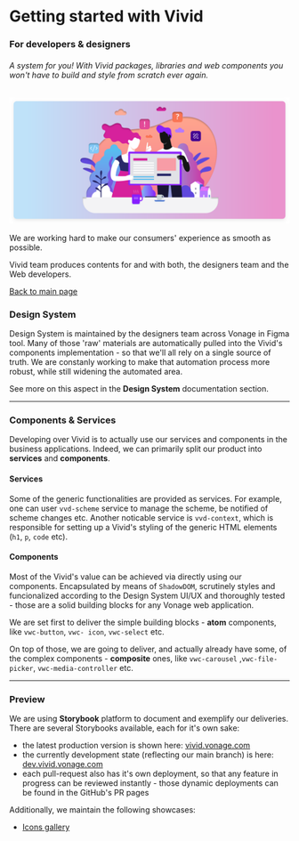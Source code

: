 # Getting started with Vivid

### For developers & designers

###### A system for you! With Vivid packages, libraries and web components you won't have to build and style from scratch ever again.

![Getting started](assets/images/getting-started.svg)

We are working hard to make our consumers' experience as smooth as possible.

Vivid team produces contents for and with both, the designers team and the Web developers.

[Back to main page](../readme.md)

### Design System

Design System is maintained by the designers team across Vonage in Figma tool.
Many of those 'raw' materials are automatically pulled into the Vivid's components implementation - so that we'll all rely on a single source of truth.
We are constanly working to make that automation process more robust, while still widening the automated area.

See more on this aspect in the **Design System** documentation section.

---

### Components & Services

Developing over Vivid is to actually use our services and components in the business applications.
Indeed, we can primarily split our product into **services** and **components**.

#### Services

Some of the generic functionalities are provided as services.
For example, one can user `vvd-scheme` service to manage the scheme, be notified of scheme changes etc.
Another noticable service is `vvd-context`, which is responsible for setting up a Vivid's styling of the generic HTML elements (`h1`, `p`, `code` etc).

#### Components

Most of the Vivid's value can be achieved via directly using our components.
Encapsulated by means of `ShadowDOM`, scrutinely styles and funcionalized according to the Design System UI/UX and thoroughly tested - those are a solid building blocks for any Vonage web application.

We are set first to deliver the simple building blocks - **atom** components, like `vwc-button`, `vwc- icon`, `vwc-select` etc. 

On top of those, we are going to deliver, and actually already have some, of the complex components - **composite** ones, like `vwc-carousel` ,`vwc-file-picker`, `vwc-media-controller` etc.

---

### Preview

We are using **Storybook** platform to document and exemplify our deliveries.
There are several Storybooks available, each for it's own sake:
- the latest production version is shown here: [vivid.vonage.com](https://vivid.vonage.com)
- the currently development state (reflecting our main branch) is here: [dev.vivid.vonage.com](https://dev.vivid.vonage.com)
- each pull-request also has it's own deployment, so that any feature in progress can be reviewed instantly - those dynamic deployments can be found in the GitHub's PR pages

Additionally, we maintain the following showcases:
* [Icons gallery](https://icons.vivid.vonage.com)